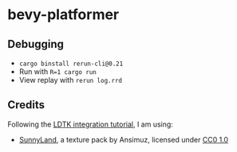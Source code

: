 # bevy-platformer

## Debugging

- `cargo binstall rerun-cli@0.21`
- Run with `R=1 cargo run`
- View replay with `rerun log.rrd`

## Credits

Following the [LDTK integration tutorial](https://trouv.github.io/bevy_ecs_ldtk/v0.11.0/tutorials/tile-based-game/create-your-ldtk-project.html), I am using:

- [SunnyLand](https://ansimuz.itch.io/sunny-land-pixel-game-art), a texture pack by Ansimuz, licensed under [CC0 1.0](https://creativecommons.org/publicdomain/zero/1.0/)
